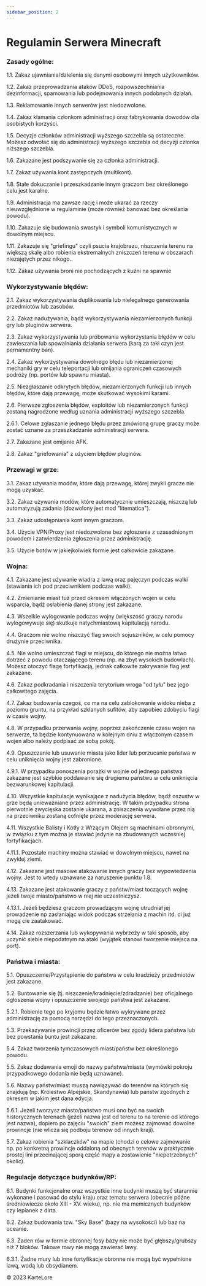 ```yaml
---
sidebar_position: 2
---
```


# Regulamin Serwera Minecraft

### Zasady ogólne:
1.1. Zakaz ujawniania/dzielenia się danymi osobowymi innych użytkowników.

1.2. Zakaz przeprowadzania ataków DDoS, rozpowszechniania dezinformacji, spamowania lub podejmowania innych podobnych działań.

1.3. Reklamowanie innych serwerów jest niedozwolone.

1.4. Zakaz kłamania członkom administracji oraz fabrykowania dowodów dla osobistych korzyści.

1.5. Decyzje członków administracji wyższego szczebla są ostateczne. Możesz odwołać się do administracji wyższego szczebla od decyzji członka niższego szczebla.

1.6. Zakazane jest podszywanie się za członka administracji.

1.7. Zakaz używania kont zastępczych (multikont).

1.8. Stałe dokuczanie i przeszkadzanie innym graczom bez określonego celu jest karalne.

1.9. Administracja ma zawsze rację i może ukarać za rzeczy nieuwzględnione w regulaminie (może również banować bez określania powodu).

1.10. Zakazuje się budowania swastyk i symboli komunistycznych w dowolnym miejscu.

1.11. Zakazuje się "griefingu" czyli psucia krajobrazu, niszczenia terenu na większą skalę albo robienia ekstremalnych zniszczeń terenu w obszarach niezajętych przez nikogo..

1.12. Zakaz używania broni nie pochodzących z kuźni na spawnie

### Wykorzystywanie błędów:
2.1. Zakaz wykorzystywania duplikowania lub nielegalnego generowania przedmiotów lub zasobów.

2.2. Zakaz nadużywania, bądź wykorzystywania niezamierzonych funkcji gry lub pluginów serwera.

2.3. Zakaz wykorzystywania lub próbowania wykorzystania błędów w celu zawieszania lub spowalniania działania serwera (karą za taki czyn jest pernamentny ban).

2.4. Zakaz wykorzystywania dowolnego błędu lub niezamierzonej mechaniki gry w celu teleportacji lub omijania ograniczeń czasowych podróży (np. portów lub spawnu miasta).

2.5. Niezgłaszanie odkrytych błędów, niezamierzonych funkcji lub innych błędów, które dają przewagę, może skutkować wysokimi karami.

2.6. Pierwsze zgłoszenia błędów, exploitów lub niezamierzonych funkcji zostaną nagrodzone według uznania administracji wyższego szczebla.

2.6.1. Celowe zgłaszanie jednego błędu przez zmówioną grupę graczy może zostać uznane za przeszkadzanie administracji serwera.

2.7. Zakazane jest omijanie AFK.

2.8. Zakaz "griefowania" z użyciem błędów pluginów.

### Przewagi w grze:
3.1. Zakaz używania modów, które dają przewagę, której zwykli gracze nie mogą uzyskać.

3.2. Zakaz używania modów, które automatycznie umieszczają, niszczą lub automatyzują zadania (dozwolony jest mod "litematica").

3.3. Zakaz udostępniania kont innym graczom.

3.4. Użycie VPN/Proxy jest niedozwolone bez zgłoszenia z uzasadnionym powodem i zatwierdzenia zgłoszenia przez administrację.

3.5. Użycie botów w jakiejkolwiek formie jest całkowicie zakazane.

### Wojna:
4.1. Zakazane jest używanie wiadra z lawą oraz pajęczyn podczas walki (stawiania ich pod przeciwnikiem podczas walki).

4.2. Zmienianie miast tuż przed okresem włączonych wojen w celu wsparcia, bądź osłabienia danej strony jest zakazane.

4.3. Wszelkie wylogowanie podczas wojny (większość graczy narodu wylogowywuje się) skutkuje natychmiastową kapitulacją narodu.

4.4. Graczom nie wolno niszczyć flag swoich sojuszników, w celu pomocy drużynie przeciwnika.

4.5. Nie wolno umieszczać flagi w miejscu, do którego nie można łatwo dotrzeć z powodu otaczającego terenu (np. na zbyt wysokich budowlach). Możesz otoczyć flagę fortyfikacją, jednak całkowite zakrywanie flag jest zakazane.

4.6. Zakaz podkradania i niszczenia terytorium wroga "od tyłu" bez jego całkowitego zajęcia.

4.7. Zakaz budowania czegoś, co ma na celu zablokowanie widoku nieba z poziomu gruntu, na przykład szklanych sufitów, aby zapobiec zdobyciu flagi w czasie wojny.

4.8. W przypadku przerwania wojny, poprzez zakończenie czasu wojen na serwerze, ta będzie kontynuowana w kolejnym dniu z włączonym czasem wojen albo należy podpisać ze sobą pokój.

4.9. Opuszczanie lub usuwanie miasta jako lider lub porzucanie państwa w celu uniknięcia wojny jest zabronione.

4.9.1. W przypadku ponoszenia porażki w wojnie od jednego państwa zakazane jest szybkie poddawanie się drugiemu państwu w celu uniknięcia bezwarunkowej kapitulacji.

4.10. Wszystkie kapitulacje wynikające z nadużycia błędów, bądź oszustw w grze będą unieważniane przez administrację. W takim przypadku strona pierwotnie zwycięska zostanie ukarana, a zniszczenia wywołane przez nią na przeciwniku zostaną cofnięte przez moderację serwera.

4.11. Wszystkie Balisty i Kotły z Wrzącym Olejem są machinami obronnymi, w związku z tym można je stawiać jedynie na zbudowanych wcześniej fortyfikacjach.

4.11.1. Pozostałe machiny można stawiać w dowolnym miejscu, nawet na zwykłej ziemi.

4.12. Zakazane jest masowe atakowanie innych graczy bez wypowiedzenia wojny. Jest to wtedy uznawane za naruszenie punktu 1.8.

4.13. Zakazane jest atakowanie graczy z państw/miast toczących wojnę jeżeli twoje miasto/państwo w niej nie uczestniczysz.

4.13.1. Jeżeli będziesz graczom prowadzącym wojnę utrudniał jej prowadzenie np zasłaniając widok podczas strzelania z machin itd. ci już mogą cie zaatakować.

4.14. Zakaz rozszerzania lub wykopywania wybrzeży w taki sposób, aby uczynić siebie niepodatnym na ataki (wyjątek stanowi tworzenie miejsca na port).

### Państwa i miasta:

5.1. Opuszczenie/Przystąpienie do państwa w celu kradzieży przedmiotów jest zakazane.

5.2. Buntowanie się (tj. niszczenie/kradnięcie/zdradzanie) bez oficjalnego ogłoszenia wojny i opuszczenie swojego państwa jest zakazane.

5.2.1. Robienie tego po kryjomu będzie łatwo wykrywane przez administrację za pomocą narzędzi do tego przeznaczonych.

5.3. Przekazywanie prowincji przez oficerów bez zgody lidera państwa lub bez powstania buntu jest zakazane.

5.4. Zakaz tworzenia tymczasowych miast/państw bez określonego powodu.

5.5. Zakaz dodawania emoji do nazwy państwa/miasta (wymówki pokroju przypadkowego dodania nie będą uznawane).

5.6. Nazwy państw/miast muszą nawiązywać do terenów na których się znajdują (np. Królestwo Alpejskie, Skandynawia) lub państw zgodnych z okresem w jakim jest dana edycja.

5.6.1. Jeżeli tworzysz miasto/państwo musi ono być na swoich historycznych terenach (jeżeli nazwa jest od terenu to na terenie od którego jest nazwa), dopiero po zajęciu "swoich" ziem możesz zajmować dowolne prowincje (nie wlicza się podboju terenów od innych kraji).

5.7. Zakaz robienia "szklaczków" na mapie (chodzi o celowe zajmowanie np. po konkretną prowincje oddaloną od obecnych terenów w praktycznie prostej lini przecinającej sporą część mapy a zostawienie "niepotrzebnych" okolic).


### Regulacje dotyczące budynków/RP:

6.1. Budynki funkcjonalne oraz wszystkie inne budynki muszą być starannie wykonane i pasować do stylu kraju oraz tematu serwera (obecnie późne średniowiecze około XIII - XV. wieku), np. nie ma memicznych budynków czy lepianek z dirta.

6.2. Zakaz budowania tzw. "Sky Base" (bazy na wysokości) lub baz na oceanie.

6.3. Żaden rów w formie obronnej fosy bazy nie może być głębszy/grubszy niż 7 bloków. Takowe rowy nie mogą zawierać lawy.

6.3.1. Żadne mury lub inne fortyfikacje obronne nie mogą być wypełnione lawą, wodą lub obsydianem.

©️ 2023 KarteLore

